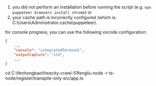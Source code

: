  1. you did not perform an installation before running the script (e.g. `npx puppeteer browsers install chrome`) or
 2. your cache path is incorrectly configured (which is: C:\Users\Administrator\.cache\puppeteer).


for console progress, you can use the following vscode configuration:
```json
{
    ...
    "console": "integratedTerminal", 
    "outputCapture": "std",
    ...
}
```
cd C:\fenhongbao\freecity-crawl-51fengliu
node -r ts-node/register/transpile-only src/app.ts
